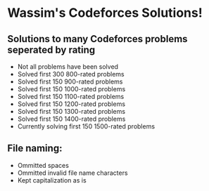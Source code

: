# Wassim's Codeforces Solutions!


## Solutions to many Codeforces problems seperated by rating

* Not all problems have been solved
* Solved first 300 800-rated problems
* Solved first 150 900-rated problems
* Solved first 150 1000-rated problems
* Solved first 150 1100-rated problems
* Solved first 150 1200-rated problems
* Solved first 150 1300-rated problems
* Solved first 150 1400-rated problems
* Currently solving first 150 1500-rated problems

## File naming:

* Ommitted spaces
* Ommitted invalid file name characters
* Kept capitalization as is

